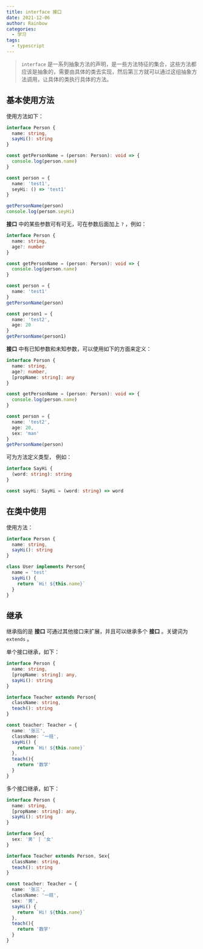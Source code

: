 ```yaml
---
title: interface 接口
date: 2021-12-06
author: Rainbow
categories:
  - 学习
tags:
  - typescript
---
```


>`interface` 是一系列抽象方法的声明，是一些方法特征的集合，这些方法都应该是抽象的，需要由具体的类去实现，然后第三方就可以通过这组抽象方法调用，让具体的类执行具体的方法。

## 基本使用方法

使用方法如下：

```typescript
interface Person {
  name: string,
  sayHi(): string
}

const getPersonName = (person: Person): void => {
  console.log(person.name)
}

const person = {
  name: 'test1',
  seyHi: () => 'test1'
}

getPersonName(person)
console.log(person.seyHi)

```

 **接口** 中的某些参数可有可无，可在参数后面加上 `?` ，例如：

```typescript
interface Person {
  name: string,
  age?: number
}

const getPersonName = (person: Person): void => {
  console.log(person.name)
}

const person = {
  name: 'test1'
}
getPersonName(person)

const person1 = {
  name: 'test2',
  age: 20
}
getPersonName(person1)

```

**接口** 中有已知参数和未知参数，可以使用如下的方面来定义：

```typescript
interface Person {
  name: string,
  age?: number,
  [propName: string]: any
}

const getPersonName = (person: Person): void => {
  console.log(person.name)
}

const person = {
  name: 'test2',
  age: 20,
  sex: 'man'
}
getPersonName(person)
```

可为方法定义类型， 例如：

```typescript
interface SayHi {
  (word: string): string
}

const sayHi: SayHi = (word: string) => word
```



## 在类中使用

 使用方法：

```typescript
interface Person {
  name: string,
  sayHi(): string
}

class User implements Person{
  name = 'test'
  sayHi() {
    return `Hi! ${this.name}`
  } 
}
```



## 继承

继承指的是 **接口** 可通过其他接口来扩展，并且可以继承多个 **接口** 。关键词为 `extends` 。

单个接口继承，如下：

```typescript
interface Person {
  name: string,
  [propName: string]: any,
  sayHi(): string
}

interface Teacher extends Person{
  className: string,
  teach(): string
}

const teacher: Teacher = {
  name: '张三',
  className: '一班',
  sayHi() {
    return `Hi! ${this.name}`
  },
  teach(){
    return '数学'
  } 
}
```

多个接口继承，如下：

```typescript
interface Person {
  name: string,
  [propName: string]: any,
  sayHi(): string
}

interface Sex{
  sex: '男' | '女'
}

interface Teacher extends Person, Sex{
  className: string,
  teach(): string
}

const teacher: Teacher = {
  name: '张三',
  className: '一班',
  sex: '男',
  sayHi() {
    return `Hi! ${this.name}`
  },
  teach(){
    return '数学'
  } 
}
```

